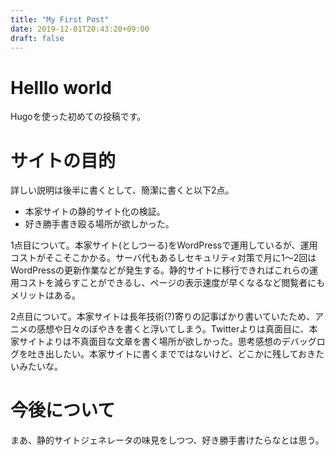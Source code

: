 ```yaml
---
title: "My First Post"
date: 2019-12-01T20:43:20+09:00
draft: false
---
```


# Helllo world

Hugoを使った初めての投稿です。

# サイトの目的

詳しい説明は後半に書くとして、簡潔に書くと以下2点。

* 本家サイトの静的サイト化の検証。
* 好き勝手書き殴る場所が欲しかった。

1点目について。本家サイト(としつーる)をWordPressで運用しているが、運用コストがそこそこかかる。サーバ代もあるしセキュリティ対策で月に1〜2回はWordPressの更新作業などが発生する。静的サイトに移行できればこれらの運用コストを減らすことができるし、ページの表示速度が早くなるなど閲覧者にもメリットはある。


2点目について。本家サイトは長年技術(?)寄りの記事ばかり書いていたため、アニメの感想や日々のぼやきを書くと浮いてしまう。Twitterよりは真面目に、本家サイトよりは不真面目な文章を書く場所が欲しかった。思考感想のデバッグログを吐き出したい。本家サイトに書くまでではないけど、どこかに残しておきたいみたいな。

# 今後について

まあ、静的サイトジェネレータの味見をしつつ、好き勝手書けたらなとは思う。